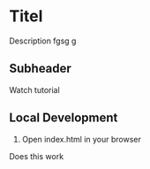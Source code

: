 # Titel

Description fgsg g

## Subheader


Watch tutorial

## Local Development
1. Open index.html in your browser 

Does this work
